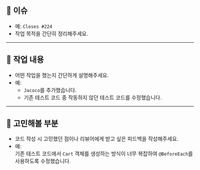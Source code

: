 ## 🧩 이슈

<!-- 관련된 이슈 번호를 연결해주세요. 예: Closes #123 -->
- 예: `Closes #224`
- 작업 목적을 간단히 정리해주세요.

---

## 🔧 작업 내용

- 어떤 작업을 했는지 간단하게 설명해주세요.
- 예:  
  - `Jacoco`를 추가했습니다.  
  - 기존 테스트 코드 중 작동하지 않던 테스트 코드를 수정했습니다.

---

## 🧠 고민해볼 부분

- 코드 작성 시 고민했던 점이나 리뷰어에게 받고 싶은 피드백을 작성해주세요.
- 예:  
  기존 테스트 코드에서 `Cart` 객체를 생성하는 방식이 너무 복잡하여 `@BeforeEach`를 사용하도록 수정했습니다.

